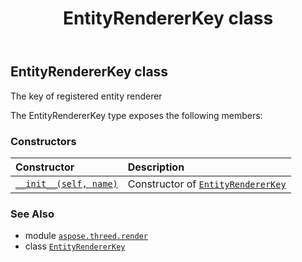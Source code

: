 ﻿---
title: EntityRendererKey class
second_title: Aspose.3D for Python via .NET API References
description: 
type: docs
weight: 40
url: /python-net/aspose.threed.render/entityrendererkey/
is_root: false
---

## EntityRendererKey class

The key of registered entity renderer



The EntityRendererKey type exposes the following members:

### Constructors
| Constructor | Description |
| :- | :- |
| [`__init__(self, name)`](/3d/python-net/aspose.threed.render/entityrendererkey/__init__/#str) | Constructor of [`EntityRendererKey`](/3d/python-net/aspose.threed.render/entityrendererkey) |



### See Also
* module [`aspose.threed.render`](..)
* class [`EntityRendererKey`](/3d/python-net/aspose.threed.render/entityrendererkey)
